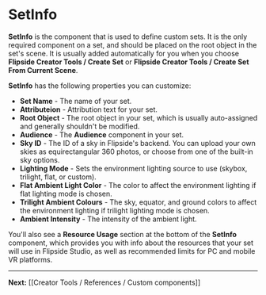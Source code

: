 # SetInfo

**SetInfo** is the component that is used to define custom sets. It is the only required component on a set, and should be placed on the root object in the set's scene. It is usually added automatically for you when you choose **Flipside Creator Tools / Create Set** or **Flipside Creator Tools / Create Set From Current Scene**.

**SetInfo** has the following properties you can customize:

* **Set Name** - The name of your set.
* **Attributeion** - Attribution text for your set.
* **Root Object** - The root object in your set, which is usually auto-assigned and generally shouldn't be modified.
* **Audience** - The **Audience** component in your set.
* **Sky ID** - The ID of a sky in Flipside's backend. You can upload your own skies as equirectangular 360 photos, or choose from one of the built-in sky options.
* **Lighting Mode** - Sets the environment lighting source to use (skybox, trilight, flat, or custom).
* **Flat Ambient Light Color** - The color to affect the environment lighting if flat lighting mode is chosen.
* **Trilight Ambient Colours** - The sky, equator, and ground colors to affect the environment lighting if trilight lighting mode is chosen.
* **Ambient Intensity** - The intensity of the ambient light.

You'll also see a **Resource Usage** section at the bottom of the **SetInfo** component, which provides you with info about the resources that your set will use in Flipside Studio, as well as recommended limits for PC and mobile VR platforms.

---

**Next:** [[Creator Tools / References / Custom components]]
